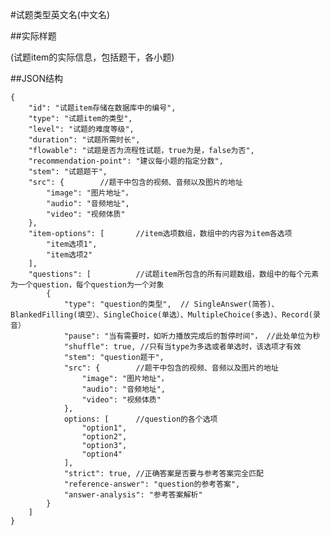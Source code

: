 #试题类型英文名(中文名)

##实际样题

(试题item的实际信息，包括题干，各小题)

##JSON结构

	{
		"id": "试题item存储在数据库中的编号",						
		"type": "试题item的类型",			
		"level": "试题的难度等级",						
		"duration": "试题所需时长",					
		"flowable": "试题是否为流程性试题，true为是，false为否",				
		"recommendation-point": "建议每小题的指定分数",		
		"stem": "试题题干",
		"src": { 		//题干中包含的视频、音频以及图片的地址
			"image": "图片地址"，
			"audio": "音频地址",
			"video": "视频体质"
		},
		"item-options": [ 		//item选项数组，数组中的内容为item各选项
			"item选项1",			
			"item选项2"
		],
		"questions": [			//试题item所包含的所有问题数组，数组中的每个元素为一个question，每个question为一个对象
			{
				"type": "question的类型",	// SingleAnswer(简答)、BlankedFilling(填空）、SingleChoice(单选）、MultipleChoice(多选)、Record(录音）
				"pause": "当有需要时，如听力播放完成后的暂停时间"， //此处单位为秒
				"shuffle": true, //只有当type为多选或者单选时，该选项才有效			
				"stem": "question题干",	
				"src": { 		//题干中包含的视频、音频以及图片的地址
					"image": "图片地址"，
					"audio": "音频地址",
					"video": "视频体质"
				},		
				options: [		//question的各个选项
					"option1",
					"option2",
					"option3",
					"option4"
				],
				"strict": true,	//正确答案是否要与参考答案完全匹配
				"reference-answer": "question的参考答案",		
				"answer-analysis": "参考答案解析"
			}
		]
	}
